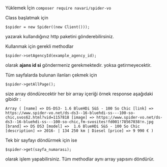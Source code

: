 Yüklemek İçin
`composer require navari/spider-vo`

Class başlatmak için 

`$spider = new Spider((new Client()));`

yazarak kullandığınız http paketini gönderebilirsiniz. 

Kullanmak için gerekli methodlar

`$spider->setAgencyId(example_agency_id);`

olarak **ajans id si** göndermeniz gerekmektedir. yoksa getirmeyecektir.

Tüm sayfalarda bulunan ilanları çekmek için 

`$spider->getAllPage();`

size array döndürecektir her bir array içeriği örnek response aşağıdaki gibidir : 

` Array
(
[name] => DS-DS3- 1.6 BlueHDi S&S - 100 So Chic
[link] => https://www.spider-vo.net/ds-ds3--16-bluehdi-ss---100-so-chic,svos62.html?vid=1157818
[image] => https://www.spider-vo.net/ds-ds3--16-bluehdi-ss---100-so-chic,fm-svosites!fd001!78567038!n.jpg
[brand] => DS DS3
[model] =>  1.6 BlueHDi S&S - 100 So Chic
[description] => 2016- | 134 250 km | Diesel
[price] => 9 990 €
)
`

Tek bir sayfayı döndürmek için ise

`$spider->get(sayfa_numarası);`

olarak işlem yapabilirsiniz. Tüm methodlar aynı array yapısını döndürür.